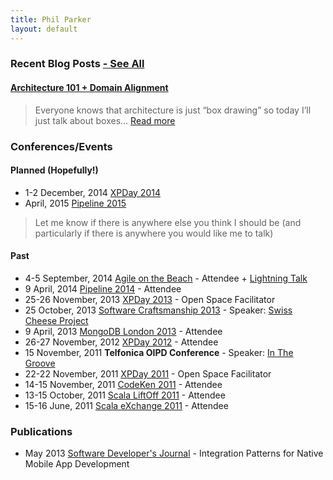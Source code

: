 ```yaml
---
title: Phil Parker
layout: default
---
```


### Recent Blog Posts [- See All](/blog/)

#### [Architecture 101 + Domain Alignment](/2014/09/04/architecture-101+domain-alignment/)
> Everyone knows that architecture is just “box drawing” so today I’ll just talk about boxes...
> [Read more](/2014/09/04/architecture-101+domain-alignment/)

### Conferences/Events

#### Planned (Hopefully!)

- 1-2 December, 2014 [XPDay 2014](http://xpday.wordpress.com/)
- April, 2015 [Pipeline 2015](http://web.pipelineconf.info/)

> Let me know if there is anywhere else you think I should be (and particularly if there is anywhere you would like me to talk)

#### Past

- 4-5 September, 2014 [Agile on the Beach](http://agileonthebeach.com/) - Attendee + [Lightning Talk](/2014/09/04/architecture-101+domain-alignment/)
- 9 April, 2014 [Pipeline 2014](http://web.pipelineconf.info/) - Attendee
- 25-26 November, 2013 [XPDay 2013](http://xpday.wordpress.com/) - Open Space Facilitator
- 25 October, 2013 [Software Craftsmanship 2013](http://www.codemanship.co.uk/softwarecraftsmanship/) - Speaker: [Swiss Cheese Project](http://about.swisscheeseproject.com/sc2013.html)
- 9 April, 2013 [MongoDB London 2013](http://www.mongodb.com/events/mongodb-london-2013) - Attendee
- 26-27 November, 2012 [XPDay 2012](http://xpday.wordpress.com/page/2/) - Attendee
- 15 November, 2011 **Telfonica OIPD Conference** - Speaker: [In The Groove](http://www.youtube.com/watch?v=fTYwj625Tp8)
- 22-22 November, 2011 [XPDay 2011](http://xpday2011.wordpress.com/) - Open Space Facilitator
- 14-15 November, 2011 [CodeKen 2011](http://codeken.com/codeken-2012/codeken-2011.html) - Attendee
- 13-15 October, 2011 [Scala LiftOff 2011](https://skillsmatter.com/conferences/803-scala-lift-off-london-2011) - Attendee
- 15-16 June, 2011 [Scala eXchange 2011](https://skillsmatter.com/conferences/857-scala-exchange-2011) - Attendee

### Publications

- May 2013 [Software Developer's Journal](http://sdjournal.org/new-issue-iphone-development-all-you-have-to-know/) - Integration Patterns for Native Mobile App Development


